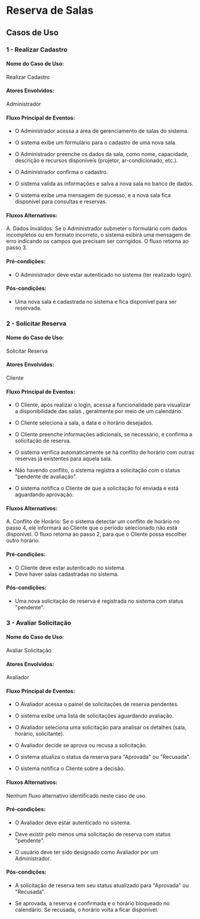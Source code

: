 # Reserva de Salas
## Casos de Uso
### 1 - Realizar Cadastro

#### Nome do Caso de Uso: 
Realizar Cadastro
#### Atores Envolvidos: 
Administrador 
#### Fluxo Principal de Eventos:
- O Administrador acessa a área de gerenciamento de salas do sistema.

- O sistema exibe um formulário para o cadastro de uma nova sala.

- O Administrador preenche os dados da sala, como nome, capacidade, descrição e recursos disponíveis (projetor, ar-condicionado, etc.).

- O Administrador confirma o cadastro.

- O sistema valida as informações e salva a nova sala no banco de dados.

- O sistema exibe uma mensagem de sucesso, e a nova sala fica disponível para consultas e reservas.
#### Fluxos Alternativos:
A. Dados Inválidos: Se o Administrador submeter o formulário com dados incompletos ou em formato incorreto, o sistema exibirá uma mensagem de erro indicando os campos que precisam ser corrigidos. O fluxo retorna ao passo 3.
#### Pré-condições:
- O Administrador deve estar autenticado no sistema (ter realizado login).
#### Pós-condições:
- Uma nova sala é cadastrada no sistema e fica disponível para ser reservada.

### 2 - Solicitar Reserva

#### Nome do Caso de Uso: 
Solicitar Reserva
#### Atores Envolvidos: 
Cliente 
#### Fluxo Principal de Eventos:
- O Cliente, após realizar o login, acessa a funcionalidade para visualizar a disponibilidade das salas , geralmente por meio de um calendário.

- O Cliente seleciona a sala, a data e o horário desejados.

- O Cliente preenche informações adicionais, se necessário, e confirma a solicitação de reserva.

- O sistema verifica automaticamente se há conflito de horário com outras reservas já existentes para aquela sala.

- Não havendo conflito, o sistema registra a solicitação com o status "pendente de avaliação".

- O sistema notifica o Cliente de que a solicitação foi enviada e está aguardando aprovação.

#### Fluxos Alternativos:
A. Conflito de Horário: Se o sistema detectar um conflito de horário no passo 4, ele informará ao Cliente que o período selecionado não está disponível. O fluxo retorna ao passo 2, para que o Cliente possa escolher outro horário.
#### Pré-condições:
- O Cliente deve estar autenticado no sistema.
- Deve haver salas cadastradas no sistema.
#### Pós-condições:
- Uma nova solicitação de reserva é registrada no sistema com status "pendente".

### 3 - Avaliar Solicitação

#### Nome do Caso de Uso: 
Avaliar Solicitação
#### Atores Envolvidos:
Avaliador 
#### Fluxo Principal de Eventos:
- O Avaliador acessa o painel de solicitações de reserva pendentes.

- O sistema exibe uma lista de solicitações aguardando avaliação.

- O Avaliador seleciona uma solicitação para analisar os detalhes (sala, horário, solicitante).

- O Avaliador decide se aprova ou recusa a solicitação.

- O sistema atualiza o status da reserva para "Aprovada" ou "Recusada".

- O sistema notifica o Cliente sobre a decisão.
#### Fluxos Alternativos: 
Nenhum fluxo alternativo identificado neste caso de uso.
#### Pré-condições:
- O Avaliador deve estar autenticado no sistema.

- Deve existir pelo menos uma solicitação de reserva com status "pendente".

- O usuário deve ter sido designado como Avaliador por um Administrador.

#### Pós-condições:
- A solicitação de reserva tem seu status atualizado para "Aprovada" ou "Recusada".

- Se aprovada, a reserva é confirmada e o horário bloqueado no calendário. Se recusada, o horário volta a ficar disponível.
